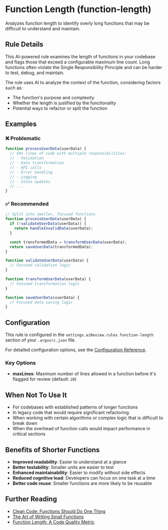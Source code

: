 # Function Length (function-length)

Analyzes function length to identify overly long functions that may be difficult to understand and maintain.

## Rule Details

This AI-powered rule examines the length of functions in your codebase and flags those that exceed a configurable maximum line count. Long functions often violate the Single Responsibility Principle and can be harder to test, debug, and maintain.

The rule uses AI to analyze the context of the function, considering factors such as:

- The function's purpose and complexity
- Whether the length is justified by the functionality
- Potential ways to refactor or split the function

## Examples

### ❌ Problematic

```typescript
function processUserData(userData) {
  // 50+ lines of code with multiple responsibilities:
  // - Validation
  // - Data transformation
  // - API calls
  // - Error handling
  // - Logging
  // - State updates
  // ...
}
```

### ✅ Recommended

```typescript
// Split into smaller, focused functions
function processUserData(userData) {
  if (!validateUserData(userData)) {
    return handleInvalidData(userData);
  }

  const transformedData = transformUserData(userData);
  return saveUserData(transformedData);
}

function validateUserData(userData) {
  // Focused validation logic
}

function transformUserData(userData) {
  // Focused transformation logic
}

function saveUserData(userData) {
  // Focused data saving logic
}
```

## Configuration

This rule is configured in the `settings.aiReview.rules.function-length` section of your `.argusrc.json` file.

For detailed configuration options, see the [Configuration Reference](../configuration.md#function-length).

### Key Options

- **maxLines**: Maximum number of lines allowed in a function before it's flagged for review (default: `20`)

## When Not To Use It

- For codebases with established patterns of longer functions
- In legacy code that would require significant refactoring
- When working with certain algorithms or complex logic that is difficult to break down
- When the overhead of function calls would impact performance in critical sections

## Benefits of Shorter Functions

- **Improved readability**: Easier to understand at a glance
- **Better testability**: Smaller units are easier to test
- **Enhanced maintainability**: Easier to modify without side effects
- **Reduced cognitive load**: Developers can focus on one task at a time
- **Better code reuse**: Smaller functions are more likely to be reusable

## Further Reading

- [Clean Code: Functions Should Do One Thing](https://blog.cleancoder.com/uncle-bob/2014/05/08/SingleReponsibilityPrinciple.html)
- [The Art of Writing Small Functions](https://medium.com/swlh/the-art-of-writing-small-functions-in-javascript-e0ce1a5ddd1e)
- [Function Length: A Code Quality Metric](https://www.sonarsource.com/blog/function-length-a-key-metric-for-code-quality/)

